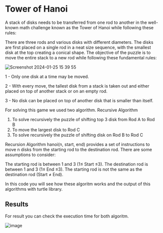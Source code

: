 # Tower of Hanoi 
A stack of disks needs to be transferred from one rod to another in the well-known math challenge known as the Tower of Hanoi while following these rules:

There are three rods and various disks with different diameters.
The disks are first placed on a single rod in a neat size sequence, with the smallest disk at the top creating a conical shape.
The objective of the puzzle is to move the entire stack to a new rod while following these fundamental rules:


![Screenshot 2024-01-25 15 39 55](https://github.com/kriteryumm/Tower_of_Hanoi_Turtle/assets/61352431/b11755ee-9f81-4ec8-9e49-ffd71aca8284)


1 - Only one disk at a time may be moved.

2 - With every move, the tallest disk from a stack is taken out and either placed on top of another stack or on an empty rod.

3 - No disk can be placed on top of another disk that is smaller than itself. 

For solving this game we used two algorithm.
Recursive Algorithm
1. To solve recursively the puzzle of shifting top 3 disk from Rod A to Rod B
2. To move the largest disk to Rod C
3. To solve recursively the puzzle of shifting disk on Rod B to Rod C

Recursion Algorithm
hanoi(n, start, end) provides a set of instructions to move n disks from the starting rod to the destination rod. 
There are some assumptions to consider:

The starting rod is between 1 and 3 (1≤ Start ≤3).
The destination rod is between 1 and 3 (1≤ End ≤3).
The starting rod is not the same as the destination rod (Start ≠ End).


In this code you will see how these algoritm works and the output of this algorithms with turtle library.

## Results
For result you can check the execution time for both algoritm.

![image](https://github.com/kriteryumm/Tower_of_Hanoi_Turtle/assets/61352431/b5a7e1f8-e895-452d-95f8-4c8e50ccf822)

